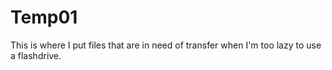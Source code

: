# Temp01
This is where I put files that are in need of transfer when I'm too lazy to use a flashdrive.
